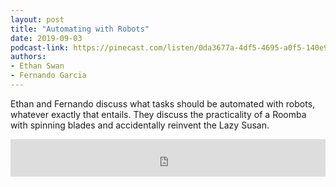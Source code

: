 ```yaml
---
layout: post
title: "Automating with Robots"
date: 2019-09-03
podcast-link: https://pinecast.com/listen/0da3677a-4df5-4695-a0f5-140e941f3b40.mp3
authors:
- Ethan Swan
- Fernando Garcia
---
```


Ethan and Fernando discuss what tasks should be automated with robots, whatever exactly that entails. They discuss the practicality of a Roomba with spinning blades and accidentally reinvent the Lazy Susan.

<iframe src="https://pinecast.com/player/0da3677a-4df5-4695-a0f5-140e941f3b40?theme=minimal" seamless height="60" style="border:0" class="pinecast-embed" frameborder="0" width="100%"></iframe>
